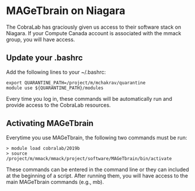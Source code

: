 # MAGeTbrain on Niagara
The CobraLab has graciously given us access to their software stack on Niagara. If your Compute Canada account is associated with the mmack group, you will have access. 
## Update your .bashrc
Add the following lines to your ~/.bashrc:

    export QUARANTINE_PATH=/project/m/mchakrav/quarantine
    module use ${QUARANTINE_PATH}/modules
Every time you log in, these commands will be automatically run and provide access to the CobraLab resources.

## Activating MAGeTbrain
Everytime you use MAGeTbrain, the following two commands must be run:

    > module load cobralab/2019b
    > source /project/m/mmack/mmack/project/software/MAGeTbrain/bin/activate
    
These commands can be entered in the command line or they can included at the beginning of a script. After running them, you will have access to the main MAGeTbrain commands (e.g., mb). 

<!--stackedit_data:
eyJoaXN0b3J5IjpbODY3Mzk2NTRdfQ==
-->